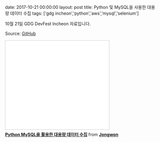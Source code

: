 date: 2017-10-21 00:00:00
layout: post
title: Python 및 MySQL을 사용한 대용량 데이터 수집
tags: ['gdg incheon','python','aws','mysql','selenium']

10월 21일 GDG DevFest Incheon 자료입니다.

Source: [GitHub](github.com/lastone9182/gdg-devfest-crawl-171021)

<iframe src="//www.slideshare.net/slideshow/embed_code/key/3oqgYp1SyJjg6l" width="340" height="290" frameborder="0" marginwidth="0" marginheight="0" scrolling="no" style="border:1px solid #CCC; border-width:1px; margin-bottom:5px; max-width: 100%;" allowfullscreen> </iframe>

<div style="margin-bottom:5px"> <strong> <a href="//www.slideshare.net/Jongwon_/python-mysql-81067090" title="Python MySQL을 활용한 대용량 데이터 수집" target="_blank">Python MySQL을 활용한 대용량 데이터 수집</a> </strong> from <strong><a href="//www.slideshare.net/Jongwon_" target="_blank">Jongwon</a></strong> </div>

